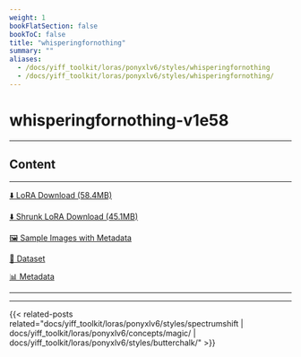 ```yaml
---
weight: 1
bookFlatSection: false
bookToC: false
title: "whisperingfornothing"
summary: ""
aliases:
  - /docs/yiff_toolkit/loras/ponyxlv6/styles/whisperingfornothing
  - /docs/yiff_toolkit/loras/ponyxlv6/styles/whisperingfornothing/
---
```


<!--markdownlint-disable MD025 MD033 -->

# whisperingfornothing-v1e58

---

## Content

---

[⬇️ LoRA Download (58.4MB)](https://huggingface.co/k4d3/yiff_toolkit/resolve/main/ponyxl_loras/whisperingfornothing-v1e58.safetensors?download=true)

[⬇️ Shrunk LoRA Download (45.1MB)](https://huggingface.co/k4d3/yiff_toolkit/resolve/main/ponyxl_loras_shrunk_2/whisperingfornothing-v1e58_frockpt1_th-3.55.safetensors?download=true)

[🖼️ Sample Images with Metadata](https://huggingface.co/k4d3/yiff_toolkit/tree/main/static/{})

[📐 Dataset](https://huggingface.co/datasets/k4d3/furry/tree/main/by_whisperingfornothing)

[📊 Metadata](https://huggingface.co/k4d3/yiff_toolkit/raw/main/ponyxl_loras/whisperingfornothing-v1e58.json)

---

---

{{< related-posts related="docs/yiff_toolkit/loras/ponyxlv6/styles/spectrumshift | docs/yiff_toolkit/loras/ponyxlv6/concepts/magic/ | docs/yiff_toolkit/loras/ponyxlv6/styles/butterchalk/" >}}
